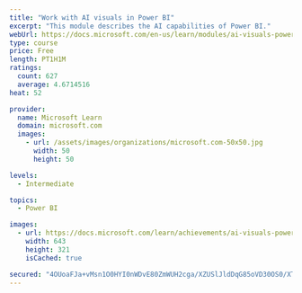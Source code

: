 ```yaml
---
title: "Work with AI visuals in Power BI"
excerpt: "This module describes the AI capabilities of Power BI."
webUrl: https://docs.microsoft.com/en-us/learn/modules/ai-visuals-power-bi/
type: course
price: Free
length: PT1H1M
ratings:
  count: 627
  average: 4.6714516
heat: 52

provider:
  name: Microsoft Learn
  domain: microsoft.com
  images:
    - url: /assets/images/organizations/microsoft.com-50x50.jpg
      width: 50
      height: 50

levels:
  - Intermediate

topics:
  - Power BI

images:
  - url: https://docs.microsoft.com/learn/achievements/ai-visuals-power-bi-social.png
    width: 643
    height: 321
    isCached: true

secured: "4OUoaFJa+vMsn1O0HYI0nWDvE80ZmWUH2cga/XZUSlJldDqG85oVD30OS0/XTqHgx/iH/UulN+9wpsT0cjUq9PYhQyiTnWIythAe4hOi08uNsvhFrRl1EL8zsJ5a5VUaHX33Un2QsPEUaoJlfgNMIR96Ox6fu9vg8GjnmrB8PNuxK4nC1fex3sJHAgbc4f5FQRltwTXJ/n+Vc9w9flvtrDEIcSz+29Sj4wx28jaVjnMihW/qLsoTbYECEi9ss+TzXlPaup9NJqpVj1S8jOPKwtywGk0LTM+NLaW3rZhbAoZ21sHaC47jaoclijtvZt2rL1MZQvxZlygPNhrYcmOqDHANIY1tAR3TFBEM+KE5N7PP+8duh9k2zGQ3g63yCk5muEnegidUZTNOMLGyHp/zYCix+fKwWUWCrVhUZsrL4Pk=;+aOgfyFnW+FvXVNFHXrtEQ=="
---
```


